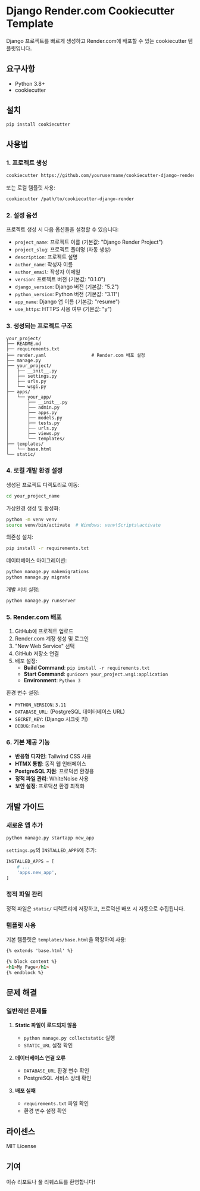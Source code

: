 # Django Render.com Cookiecutter Template

Django 프로젝트를 빠르게 생성하고 Render.com에 배포할 수 있는 cookiecutter 템플릿입니다.

## 요구사항

- Python 3.8+
- cookiecutter

## 설치

```bash
pip install cookiecutter
```

## 사용법

### 1. 프로젝트 생성

```bash
cookiecutter https://github.com/yourusername/cookiecutter-django-render
```

또는 로컬 템플릿 사용:

```bash
cookiecutter /path/to/cookiecutter-django-render
```

### 2. 설정 옵션

프로젝트 생성 시 다음 옵션들을 설정할 수 있습니다:

- `project_name`: 프로젝트 이름 (기본값: "Django Render Project")
- `project_slug`: 프로젝트 폴더명 (자동 생성)
- `description`: 프로젝트 설명
- `author_name`: 작성자 이름
- `author_email`: 작성자 이메일
- `version`: 프로젝트 버전 (기본값: "0.1.0")
- `django_version`: Django 버전 (기본값: "5.2")
- `python_version`: Python 버전 (기본값: "3.11")
- `app_name`: Django 앱 이름 (기본값: "resume")
- `use_https`: HTTPS 사용 여부 (기본값: "y")

### 3. 생성되는 프로젝트 구조

```
your_project/
├── README.md
├── requirements.txt
├── render.yaml                 # Render.com 배포 설정
├── manage.py
├── your_project/
│   ├── __init__.py
│   ├── settings.py
│   ├── urls.py
│   └── wsgi.py
├── apps/
│   └── your_app/
│       ├── __init__.py
│       ├── admin.py
│       ├── apps.py
│       ├── models.py
│       ├── tests.py
│       ├── urls.py
│       ├── views.py
│       └── templates/
├── templates/
│   └── base.html
└── static/
```

### 4. 로컬 개발 환경 설정

생성된 프로젝트 디렉토리로 이동:

```bash
cd your_project_name
```

가상환경 생성 및 활성화:

```bash
python -m venv venv
source venv/bin/activate  # Windows: venv\Scripts\activate
```

의존성 설치:

```bash
pip install -r requirements.txt
```

데이터베이스 마이그레이션:

```bash
python manage.py makemigrations
python manage.py migrate
```

개발 서버 실행:

```bash
python manage.py runserver
```

### 5. Render.com 배포

1. GitHub에 프로젝트 업로드
2. Render.com 계정 생성 및 로그인
3. "New Web Service" 선택
4. GitHub 저장소 연결
5. 배포 설정:
   - **Build Command**: `pip install -r requirements.txt`
   - **Start Command**: `gunicorn your_project.wsgi:application`
   - **Environment**: `Python 3`

환경 변수 설정:
- `PYTHON_VERSION`: `3.11`
- `DATABASE_URL`: (PostgreSQL 데이터베이스 URL)
- `SECRET_KEY`: (Django 시크릿 키)
- `DEBUG`: `False`

### 6. 기본 제공 기능

- **반응형 디자인**: Tailwind CSS 사용
- **HTMX 통합**: 동적 웹 인터페이스
- **PostgreSQL 지원**: 프로덕션 환경용
- **정적 파일 관리**: WhiteNoise 사용
- **보안 설정**: 프로덕션 환경 최적화

## 개발 가이드

### 새로운 앱 추가

```bash
python manage.py startapp new_app
```

`settings.py`의 `INSTALLED_APPS`에 추가:

```python
INSTALLED_APPS = [
    # ...
    'apps.new_app',
]
```

### 정적 파일 관리

정적 파일은 `static/` 디렉토리에 저장하고, 프로덕션 배포 시 자동으로 수집됩니다.

### 템플릿 사용

기본 템플릿은 `templates/base.html`을 확장하여 사용:

```html
{% extends 'base.html' %}

{% block content %}
<h1>My Page</h1>
{% endblock %}
```

## 문제 해결

### 일반적인 문제들

1. **Static 파일이 로드되지 않음**
   - `python manage.py collectstatic` 실행
   - `STATIC_URL` 설정 확인

2. **데이터베이스 연결 오류**
   - `DATABASE_URL` 환경 변수 확인
   - PostgreSQL 서비스 상태 확인

3. **배포 실패**
   - `requirements.txt` 파일 확인
   - 환경 변수 설정 확인

## 라이센스

MIT License

## 기여

이슈 리포트나 풀 리퀘스트를 환영합니다!